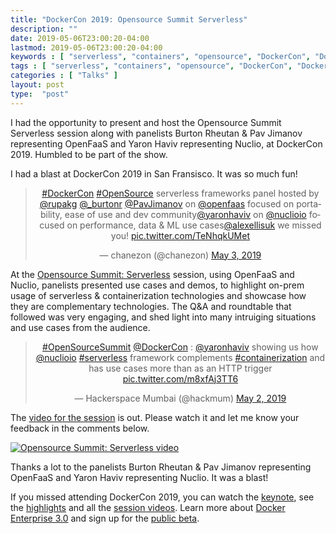 ```yaml
---
title: "DockerCon 2019: Opensource Summit Serverless"
description: ""
date: 2019-05-06T23:00:20-04:00
lastmod: 2019-05-06T23:00:20-04:00
keywords : [ "serverless", "containers", "opensource", "DockerCon", "Docker"]
tags : [ "serverless", "containers", "opensource", "DockerCon", "Docker"]
categories : [ "Talks" ]
layout: post
type:  "post"
---
```


I had the opportunity to present and host the Opensource Summit Serverless session along with panelists Burton Rheutan & Pav Jimanov representing OpenFaaS and Yaron Haviv representing Nuclio, at DockerCon 2019. Humbled to be part of the show.
<!--more-->

I had a blast at DockerCon 2019 in San Fransisco. It was so much fun!

<center><blockquote class="twitter-tweet" data-partner="tweetdeck"><p lang="en" dir="ltr"><a href="https://twitter.com/hashtag/DockerCon?src=hash&amp;ref_src=twsrc%5Etfw">#DockerCon</a> <a href="https://twitter.com/hashtag/OpenSource?src=hash&amp;ref_src=twsrc%5Etfw">#OpenSource</a> serverless frameworks panel hosted by <a href="https://twitter.com/rupakg?ref_src=twsrc%5Etfw">@rupakg</a> <a href="https://twitter.com/_burtonr?ref_src=twsrc%5Etfw">@_burtonr</a> <a href="https://twitter.com/PavJimanov?ref_src=twsrc%5Etfw">@PavJimanov</a> on <a href="https://twitter.com/openfaas?ref_src=twsrc%5Etfw">@openfaas</a> focused on portability, ease of use and dev community<a href="https://twitter.com/yaronhaviv?ref_src=twsrc%5Etfw">@yaronhaviv</a> on <a href="https://twitter.com/nuclioio?ref_src=twsrc%5Etfw">@nuclioio</a> focused on performance, data &amp; ML use cases<a href="https://twitter.com/alexellisuk?ref_src=twsrc%5Etfw">@alexellisuk</a> we missed you! <a href="https://t.co/TeNhqkUMet">pic.twitter.com/TeNhqkUMet</a></p>&mdash; chanezon (@chanezon) <a href="https://twitter.com/chanezon/status/1124107410073968640?ref_src=twsrc%5Etfw">May 3, 2019</a></blockquote>
<script async src="https://platform.twitter.com/widgets.js" charset="utf-8"></script></center>

At the [Opensource Summit: Serverless](https://dockercon19.smarteventscloud.com/connect/search.ww#loadSearch-searchPhrase=&searchType=session&tc=0&sortBy=dayTime&i(1037)=196687&dayID=15386&p=) session, using OpenFaaS and Nuclio, panelists  presented use cases and demos, to highlight on-prem usage of serverless & containerization technologies and showcase how they are complementary technologies. The Q&A and roundtable that followed was very engaging, and shed light into many intruiging situations and use cases from the audience.

<center><blockquote class="twitter-tweet" data-partner="tweetdeck"><p lang="en" dir="ltr"><a href="https://twitter.com/hashtag/OpenSourceSummit?src=hash&amp;ref_src=twsrc%5Etfw">#OpenSourceSummit</a> <a href="https://twitter.com/DockerCon?ref_src=twsrc%5Etfw">@DockerCon</a>  : <a href="https://twitter.com/yaronhaviv?ref_src=twsrc%5Etfw">@yaronhaviv</a> showing us how <a href="https://twitter.com/nuclioio?ref_src=twsrc%5Etfw">@nuclioio</a> <a href="https://twitter.com/hashtag/serverless?src=hash&amp;ref_src=twsrc%5Etfw">#serverless</a> framework complements <a href="https://twitter.com/hashtag/containerization?src=hash&amp;ref_src=twsrc%5Etfw">#containerization</a> and has use cases more than as an HTTP trigger <a href="https://t.co/m8xfAj3TT6">pic.twitter.com/m8xfAj3TT6</a></p>&mdash; Hackerspace Mumbai (@hackmum) <a href="https://twitter.com/hackmum/status/1124077512018071554?ref_src=twsrc%5Etfw">May 2, 2019</a></blockquote>
<script async src="https://platform.twitter.com/widgets.js" charset="utf-8"></script></center>

The [video for the session](https://www.docker.com/dockercon/2019-videos?watch=open-source-summit-serverless) is out. Please watch it and let me know your feedback in the comments below.

[![Opensource Summit: Serverless video](/img/dockercon19-video.png)](https://www.docker.com/dockercon/2019-videos?watch=open-source-summit-serverless)

Thanks a lot to the panelists Burton Rheutan & Pav Jimanov representing OpenFaaS and Yaron Haviv representing Nuclio. It was a blast!

If you missed attending DockerCon 2019, you can watch the [keynote](https://www.youtube.com/watch?v=H3qcJgSJA6U), see the [highlights](https://www.docker.com/dockercon/) and all the [session videos](https://www.docker.com/dockercon/2019-videos). Learn more about [Docker Enterprise 3.0](https://www.docker.com/products/docker-enterprise) and sign up for the [public beta](https://beta.docker.com/).


